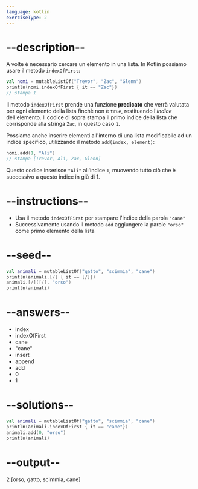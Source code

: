 ```yaml
---
language: kotlin
exerciseType: 2
---
```


# --description--

A volte è necessario cercare un elemento in una lista.
In Kotlin possiamo usare il metodo `indexOfFirst`:
```kotlin
val nomi = mutableListOf("Trevor", "Zac", "Glenn")
println(nomi.indexOfFirst { it == "Zac"})
// stampa 1
```

Il metodo `indexOfFirst` prende una funzione __predicato__ che verrà valutata per ogni elemento della lista finchè non è `true`, restituendo l'_indice_ dell'elemento.
Il codice di sopra stampa il primo indice della lista che corrisponde alla stringa `Zac`, in questo caso `1`.

Possiamo anche inserire elementi all'interno di una lista modificabile ad un indice specifico, utilizzando il metodo `add(index, element)`:

```kotlin
nomi.add(1, "Ali")
// stampa [Trevor, Ali, Zac, Glenn]
```
Questo codice inserisce `"Ali"` all'indice `1`, muovendo tutto ciò che è successivo a questo indice in giù di 1.

# --instructions--

- Usa il metodo `indexOfFirst` per stampare l'indice della parola `"cane"`
- Successivamente usando il metodo `add` aggiungere la parole `"orso"` come primo elemento della lista

# --seed--

```kotlin
val animali = mutableListOf("gatto", "scimmia", "cane")
println(animali.[/] { it == [/]})
animali.[/]([/], "orso")
println(animali)
```

# --answers--

- index
- indexOfFirst
- cane
- "cane"
- insert
- append
- add
- 0
- 1

# --solutions--

```kotlin
val animali = mutableListOf("gatto", "scimmia", "cane")
println(animali.indexOfFirst { it == "cane"})
animali.add(0, "orso")
println(animali)
```

# --output--

2
[orso, gatto, scimmia, cane]
